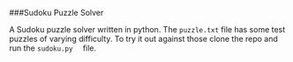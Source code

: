 ###Sudoku Puzzle Solver

A Sudoku puzzle solver written in python. The `puzzle.txt` file has some test puzzles of varying difficulty. To try it out against those clone the repo and run the `sudoku.py	` file. 
